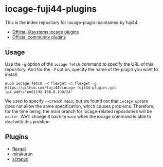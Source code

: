 # iocage-fuji44-plugins

This is the index repository for iocage-plugin maintained by fuji44.

- [Official iXsystems iocage plugins](https://github.com/freenas/iocage-ix-plugins)
- [Official community plugins](https://github.com/ix-plugin-hub/iocage-plugin-index)

## Usage

Use the `-g` option of the `iocage fetch` command to specify the URL of this repository. And for the `-P` option, specify the name of the plugin you want to install.

```
sudo iocage fetch -P flexget -n flexget -g https://github.com/fuji44/iocage-fuji44-plugins.git ip4_addr="em0|192.168.0.100/24"
```

We used to specify `--branch main`, but we found out that `iocage update` does not allow the same specification, which causes problems.
Therefore, for the time being, the main branch for iocage-related repositories will be `master`.
We'll change it back to `main` when the iocage command is able to deal with this problem.

## Plugins

- [flexget](https://github.com/fuji44/iocage-plugin-flexget)
- [mirakurun](https://github.com/fuji44/iocage-plugin-mirakurun)
- [scrapyd](https://github.com/fuji44/iocage-plugin-scrapyd)
